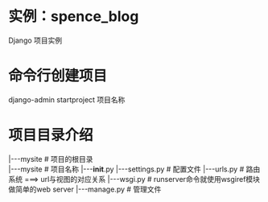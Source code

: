 # 实例：spence_blog
 Django 项目实例
 
 # 命令行创建项目
 django-admin startproject 项目名称
 
 # 项目目录介绍
 |---mysite # 项目的根目录 <br />
  |---mysite # 项目名称
      |---__init__.py 
      |---settings.py # 配置文件 
      |---urls.py # 路由系统 ===> url与视图的对应关系 
      |---wsgi.py # runserver命令就使用wsgiref模块做简单的web server 
|---manage.py # 管理文件
